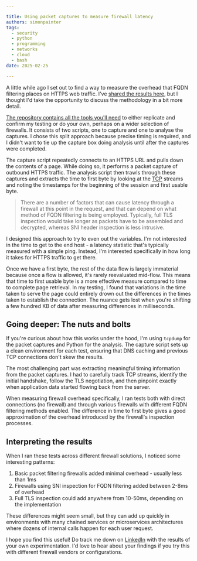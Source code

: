 ```yaml
---

title: Using packet captures to measure firewall latency
authors: simonpainter
tags:
  - security
  - python
  - programming
  - networks
  - cloud
  - bash
date: 2025-02-25

---
```


A little while ago I set out to find a way to measure the overhead that FQDN filtering places on HTTPS web traffic. I've [shared the results here](https://www.linkedin.com/pulse/comparing-azure-firewall-enforza-https-inspection-analysis-painter-yc7nf/?trackingId=4SToGIPsTAWvIDmHddeMGg%3D%3D), but I thought I'd take the opportunity to discuss the methodology in a bit more detail.
<!-- truncate -->
[The repository contains all the tools you'll need](https://github.com/simonpainter/capture_latency) to either replicate and confirm my testing or do your own, perhaps on a wider selection of firewalls. It consists of two scripts, one to capture and one to analyse the captures. I chose this split approach because precise timing is required, and I didn't want to tie up the capture box doing analysis until after the captures were completed.

The capture script repeatedly connects to an HTTPS URL and pulls down the contents of a page. While doing so, it performs a packet capture of outbound HTTPS traffic. The analysis script then trawls through these captures and extracts the time to first byte by looking at the [TCP](how-the-internet-works.md#tcp-transmission-control-protocol) streams and noting the timestamps for the beginning of the session and first usable byte.

> There are a number of factors that can cause latency through a firewall at this point in the request, and that can depend
> on what method of FQDN filtering is being employed. Typically, full TLS inspection would take longer as packets have to be
> assembled and decrypted, whereas SNI header inspection is less intrusive.

I designed this approach to try to even out the variables. I'm not interested in the time to get to the end host - a latency statistic that's typically measured with a simple ping. Instead, I'm interested specifically in how long it takes for HTTPS traffic to get there. 

Once we have a first byte, the rest of the data flow is largely immaterial because once a flow is allowed, it's rarely reevaluated mid-flow. This means that time to first usable byte is a more effective measure compared to time to complete page retrieval. In my testing, I found that variations in the time taken to serve the page could entirely drown out the differences in the times taken to establish the connection. The nuance gets lost when you're shifting a few hundred KB of data after measuring differences in milliseconds.

## Going deeper: The nuts and bolts

If you're curious about how this works under the hood, I'm using `tcpdump` for the packet captures and Python for the analysis. The capture script sets up a clean environment for each test, ensuring that DNS caching and previous TCP connections don't skew the results.

The most challenging part was extracting meaningful timing information from the packet captures. I had to carefully track TCP streams, identify the initial handshake, follow the TLS negotiation, and then pinpoint exactly when application data started flowing back from the server.

When measuring firewall overhead specifically, I ran tests both with direct connections (no firewall) and through various firewalls with different FQDN filtering methods enabled. The difference in time to first byte gives a good approximation of the overhead introduced by the firewall's inspection processes.

## Interpreting the results

When I ran these tests across different firewall solutions, I noticed some interesting patterns:

1. Basic packet filtering firewalls added minimal overhead - usually less than 1ms
2. Firewalls using SNI inspection for FQDN filtering added between 2-8ms of overhead
3. Full TLS inspection could add anywhere from 10-50ms, depending on the implementation

These differences might seem small, but they can add up quickly in environments with many chained services or microservices architectures where dozens of internal calls happen for each user request.

I hope you find this useful! Do track me down on [LinkedIn](https://www.linkedin.com/in/sipainter/) with the results of your own experimentation. I'd love to hear about your findings if you try this with different firewall vendors or configurations.